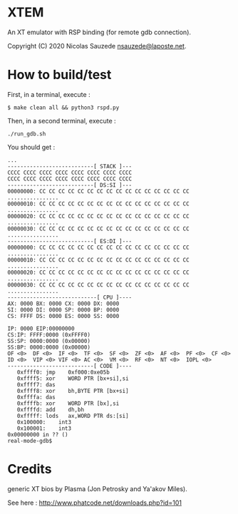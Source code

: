 # XTEM

An XT emulator with RSP binding (for remote gdb connection).

Copyright (C) 2020 Nicolas Sauzede <nsauzede@laposte.net>.

# How to build/test

First, in a terminal, execute :
```
$ make clean all && python3 rspd.py
```

Then, in a second terminal, execute :
```
./run_gdb.sh
```

You should get :
```
...
---------------------------[ STACK ]---
CCCC CCCC CCCC CCCC CCCC CCCC CCCC CCCC 
CCCC CCCC CCCC CCCC CCCC CCCC CCCC CCCC 
---------------------------[ DS:SI ]---
00000000: CC CC CC CC CC CC CC CC CC CC CC CC CC CC CC CC  ................
00000010: CC CC CC CC CC CC CC CC CC CC CC CC CC CC CC CC  ................
00000020: CC CC CC CC CC CC CC CC CC CC CC CC CC CC CC CC  ................
00000030: CC CC CC CC CC CC CC CC CC CC CC CC CC CC CC CC  ................
---------------------------[ ES:DI ]---
00000000: CC CC CC CC CC CC CC CC CC CC CC CC CC CC CC CC  ................
00000010: CC CC CC CC CC CC CC CC CC CC CC CC CC CC CC CC  ................
00000020: CC CC CC CC CC CC CC CC CC CC CC CC CC CC CC CC  ................
00000030: CC CC CC CC CC CC CC CC CC CC CC CC CC CC CC CC  ................
----------------------------[ CPU ]----
AX: 0000 BX: 0000 CX: 0000 DX: 0000
SI: 0000 DI: 0000 SP: 0000 BP: 0000
CS: FFFF DS: 0000 ES: 0000 SS: 0000

IP: 0000 EIP:00000000
CS:IP: FFFF:0000 (0xFFFF0)
SS:SP: 0000:0000 (0x00000)
SS:BP: 0000:0000 (0x00000)
OF <0>  DF <0>  IF <0>  TF <0>  SF <0>  ZF <0>  AF <0>  PF <0>  CF <0>
ID <0>  VIP <0> VIF <0> AC <0>  VM <0>  RF <0>  NT <0>  IOPL <0>
---------------------------[ CODE ]----
   0xffff0:	jmp    0xf000:0xe05b
   0xffff5:	xor    WORD PTR [bx+si],si
   0xffff7:	das    
   0xffff8:	xor    bh,BYTE PTR [bx+si]
   0xffffa:	das    
   0xffffb:	xor    WORD PTR [bx],si
   0xffffd:	add    dh,bh
   0xfffff:	lods   ax,WORD PTR ds:[si]
   0x100000:	int3   
   0x100001:	int3   
0x00000000 in ?? ()
real-mode-gdb$ 
```

# Credits

generic XT bios by Plasma (Jon Ρetrosky and Ya'akov Miles).

See here : http://www.phatcode.net/downloads.php?id=101
